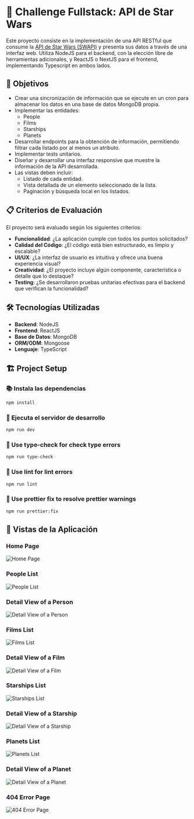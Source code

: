 # 🚀 Challenge Fullstack: API de Star Wars

Este proyecto consiste en la implementación de una API RESTful que consume la [API de Star Wars (SWAPI)](https://swapi.dev/) y presenta sus datos a través de una interfaz web. Utiliza NodeJS para el backend, con la elección libre de herramientas adicionales, y ReactJS o NextJS para el frontend, implementando Typescript en ambos lados.

## 🎯 Objetivos

- Crear una sincronización de información que se ejecute en un cron para almacenar los datos en una base de datos MongoDB propia.
- Implementar las entidades:
  - People
  - Films
  - Starships
  - Planets
- Desarrollar endpoints para la obtención de información, permitiendo filtrar cada listado por al menos un atributo.
- Implementar tests unitarios.
- Diseñar y desarrollar una interfaz responsive que muestre la información de la API desarrollada.
- Las vistas deben incluir:
  - Listado de cada entidad.
  - Vista detallada de un elemento seleccionado de la lista.
  - Paginación y búsqueda local en los listados.

## 📋 Criterios de Evaluación

El proyecto será evaluado según los siguientes criterios:

- **Funcionalidad**: ¿La aplicación cumple con todos los puntos solicitados?
- **Calidad del Código**: ¿El código está bien estructurado, es limpio y escalable?
- **UI/UX**: ¿La interfaz de usuario es intuitiva y ofrece una buena experiencia visual?
- **Creatividad**: ¿El proyecto incluye algún componente, característica o detalle que lo destaque?
- **Testing**: ¿Se desarrollaron pruebas unitarias efectivas para el backend que verifican la funcionalidad?

## 🛠️ Tecnologías Utilizadas

- **Backend**: NodeJS
- **Frontend**: ReactJS
- **Base de Datos**: MongoDB
- **ORM/ODM**: Mongoose
- **Lenguaje**: TypeScript

## 🏗️ Project Setup

### 📚 Instala las dependencias

```bash
npm install
```

### 🚀 Ejecuta el servidor de desarrollo

```bash
npm run dev
```

### 📝 Use type-check for check type errors

```sh
npm run type-check
```

### 🧹 Use lint for lint errors

```sh
npm run lint
```

### 🧹 Use prettier fix to resolve prettier warnings

```sh
npm run prettier:fix
```

## 📸 Vistas de la Aplicación

### Home Page
![Home Page](./src/assets/readme/home.png)

### People List
![People List](./src/assets/readme/people.png)

### Detail View of a Person
![Detail View of a Person](./src/assets/readme/detailPeople.png)

### Films List
![Films List](./src/assets/readme/films.png)

### Detail View of a Film
![Detail View of a Film](./src/assets/readme/detailFilms.png)

### Starships List
![Starships List](./src/assets/readme/starships.png)

### Detail View of a Starship
![Detail View of a Starship](./src/assets/readme/detailStarships.png)

### Planets List
![Planets List](./src/assets/readme/planets.png)

### Detail View of a Planet
![Detail View of a Planet](./src/assets/readme/detailPlanets.png)

### 404 Error Page
![404 Error Page](./src/assets/readme/404page.png)
